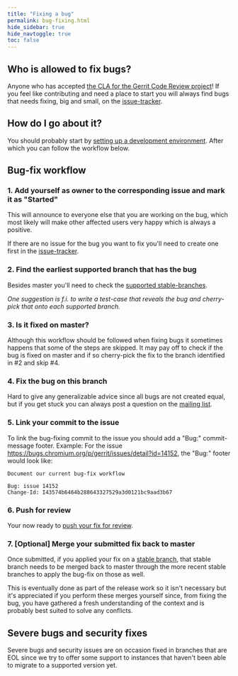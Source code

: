 ```yaml
---
title: "Fixing a bug"
permalink: bug-fixing.html
hide_sidebar: true
hide_navtoggle: true
toc: false
---
```


## Who is allowed to fix bugs?

Anyone who has accepted [the CLA for the Gerrit Code Review project](https://gerrit-review.googlesource.com/Documentation/dev-cla.html)!
If you feel like contributing and need a place to start you will always find bugs that needs
fixing, big and small, on the [issue-tracker](https://www.gerritcodereview.com/issues.html).

## How do I go about it?

You should probably start by [setting up a development environment](https://gerrit-review.googlesource.com/Documentation/dev-readme.html).
After which you can follow the workflow below.

## Bug-fix workflow

### 1. Add yourself as owner to the corresponding issue and mark it as "Started"

This will announce to everyone else that you are working on the bug, which most likely will
make other affected users very happy which is always a positive.

If there are no issue for the bug you want to fix you'll need to create one first in the
[issue-tracker](https://www.gerritcodereview.com/issues.html).

### 2. Find the earliest supported branch that has the bug

Besides master you'll need to check the [supported stable-branches](https://www.gerritcodereview.com/releases-readme.html).

_One suggestion is f.i. to write a test-case that reveals the bug and cherry-pick that onto each
supported branch._

### 3. Is it fixed on master?

Although this workflow should be followed when fixing bugs it sometimes happens that some of the
steps are skipped. It may pay off to check if the bug is fixed on master and if so cherry-pick the
fix to the branch identified in #2 and skip #4.

### 4. Fix the bug on this branch

Hard to give any generalizable advice since all bugs are not created equal, but if you get stuck you
can always post a question on the [mailing list](https://groups.google.com/forum/#!forum/repo-discuss).

### 5. Link your commit to the issue

To link the bug-fixing commit to the issue you should add a "Bug:" commit-message footer.
Example:
For the issue https://bugs.chromium.org/p/gerrit/issues/detail?id=14152, the "Bug:" footer would
look like:

```
Document our current bug-fix workflow

Bug: issue 14152
Change-Id: I43574b6464b288643327529a3d0121bc9aad3b67
```

### 6. Push for review

Your now ready to [push your fix for review](https://gerrit-review.googlesource.com/Documentation/intro-gerrit-walkthrough-github.html#create-change).

### 7. [Optional] Merge your submitted fix back to master

Once submitted, if you applied your fix on a [stable branch](https://www.gerritcodereview.com/releases-readme.html),
that stable branch needs to be merged back to master through the more recent stable branches to
apply the bug-fix on those as well.

This is eventually done as part of the release work so it isn't necessary but it's appreciated if
you perform these merges yourself since, from fixing the bug, you have gathered a fresh
understanding of the context and is probably best suited to solve any conflicts.

## Severe bugs and security fixes

Severe bugs and security issues are on occasion fixed in branches that are EOL since we try to
offer some support to instances that haven't been able to migrate to a supported version yet.
